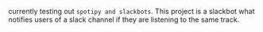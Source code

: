 currently testing out `spotipy and slackbots`. This project is a slackbot what notifies users of a slack channel if they are listening to the same track.